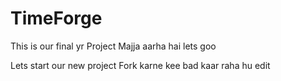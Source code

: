 # TimeForge
This is our final yr Project
Majja aarha hai lets goo

Lets start our new project
Fork karne kee bad kaar raha hu edit
